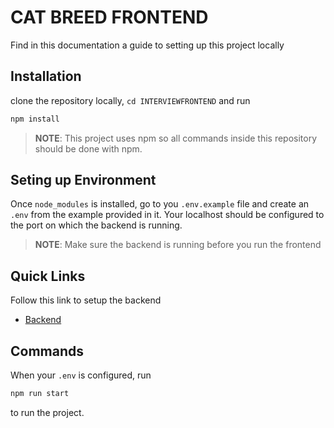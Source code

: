 # CAT BREED FRONTEND
Find in this documentation a guide to setting up this project locally

## Installation
clone the repository locally, `cd INTERVIEWFRONTEND` and run

```bash
npm install
```
> **NOTE**: This project uses npm so all commands inside this repository should be done with npm.

## Seting up Environment
 
Once ```node_modules``` is installed, go to you ``` .env.example ``` file and create an ```.env``` from the example provided in it.
Your localhost should be configured to the port on which the backend is running.

> **NOTE**: Make sure the backend is running before you run the frontend

## Quick Links
Follow this link to setup the backend
- [Backend](https://github.com/okhot/cat-breed-backend#readme)

## Commands

When your ```.env``` is configured, run

```bash
npm run start
```
to run the project.

